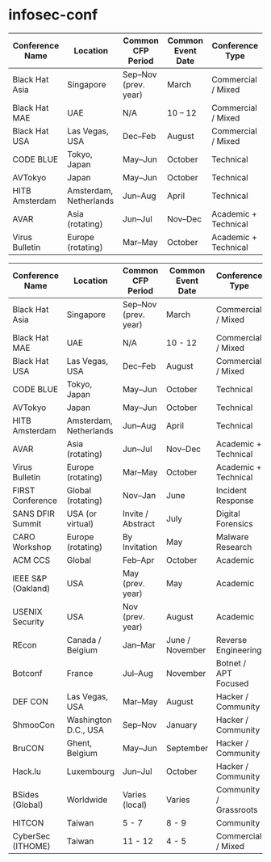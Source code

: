 # infosec-conf

<table>
  <thead>
    <tr>
      <th>Conference Name</th>
      <th>Location</th>
      <th>Common CFP Period</th>
      <th>Common Event Date</th>
      <th>Conference Type</th>
    </tr>
  </thead>
  <tbody>
    <tr>
      <td>Black Hat Asia</td>
      <td>Singapore</td>
      <td>Sep–Nov (prev. year)</td>
      <td>March</td>
      <td>Commercial / Mixed</td>
    </tr>
    <tr>
      <td>Black Hat MAE</td>
      <td>UAE</td>
      <td>N/A</td>
      <td>10 – 12</td>
      <td>Commercial / Mixed</td>
    </tr>
    <tr>
      <td>Black Hat USA</td>
      <td>Las Vegas, USA</td>
      <td>Dec–Feb</td>
      <td>August</td>
      <td>Commercial / Mixed</td>
    </tr>
    <tr>
      <td>CODE BLUE</td>
      <td>Tokyo, Japan</td>
      <td>May–Jun</td>
      <td>October</td>
      <td>Technical</td>
    </tr>
    <tr>
      <td>AVTokyo</td>
      <td>Japan</td>
      <td>May–Jun</td>
      <td>October</td>
      <td>Technical</td>
    </tr>
    <tr>
      <td>HITB Amsterdam</td>
      <td>Amsterdam, Netherlands</td>
      <td>Jun–Aug</td>
      <td>April</td>
      <td>Technical</td>
    </tr>
    <tr>
      <td>AVAR</td>
      <td>Asia (rotating)</td>
      <td>Jun–Jul</td>
      <td>Nov–Dec</td>
      <td>Academic + Technical</td>
    </tr>
    <tr>
      <td>Virus Bulletin</td>
      <td>Europe (rotating)</td>
      <td>Mar–May</td>
      <td>October</td>
      <td>Academic + Technical</td>
    </tr>
  </tbody>
</table>

| Conference Name     | Location               | Common CFP Period    | Common Event Date     | Conference Type         |
|---------------------|------------------------|-----------------------|------------------------|--------------------------|
| Black Hat Asia      | Singapore              | Sep–Nov (prev. year)  | March                  | Commercial / Mixed       |
| Black Hat MAE       | UAE                    | N/A                  |  10 - 12                | Commercial / Mixed       |
| Black Hat USA       | Las Vegas, USA         | Dec–Feb               | August                 | Commercial / Mixed       |
| CODE BLUE           | Tokyo, Japan           | May–Jun               | October                | Technical                |
| AVTokyo             | Japan                   | May–Jun               | October                | Technical                |
| HITB Amsterdam      | Amsterdam, Netherlands | Jun–Aug               | April                  | Technical                |
| AVAR                | Asia (rotating)        | Jun–Jul               | Nov–Dec                | Academic + Technical     |
| Virus Bulletin      | Europe (rotating)      | Mar–May               | October                | Academic + Technical     |
| FIRST Conference    | Global (rotating)      | Nov–Jan               | June                   | Incident Response        |
| SANS DFIR Summit    | USA (or virtual)       | Invite / Abstract     | July                   | Digital Forensics        |
| CARO Workshop       | Europe (rotating)      | By Invitation         | May                    | Malware Research         |
| ACM CCS             | Global                 | Feb–Apr               | October                | Academic                 |
| IEEE S&P (Oakland)  | USA                    | May (prev. year)      | May                    | Academic                 |
| USENIX Security     | USA                    | Nov (prev. year)      | August                 | Academic                 |
| REcon               | Canada / Belgium       | Jan–Mar               | June / November        | Reverse Engineering      |
| Botconf             | France                 | Jul–Aug               | November               | Botnet / APT Focused     |
| DEF CON             | Las Vegas, USA         | Mar–May               | August                 | Hacker / Community       |
| ShmooCon            | Washington D.C., USA   | Sep–Nov               | January                | Hacker / Community       |
| BruCON              | Ghent, Belgium         | May–Jun               | September              | Hacker / Community       |
| Hack.lu             | Luxembourg             | Jun–Jul               | October                | Hacker / Community       |
| BSides (Global)     | Worldwide              | Varies (local)        | Varies                 | Community / Grassroots   |
| HITCON              | Taiwan                 | 5 - 7                 | 8 - 9                  | Community                 |
| CyberSec (ITHOME)   | Taiwan                 | 11 - 12               | 4 - 5                  | Commercial  / Mixed  |
